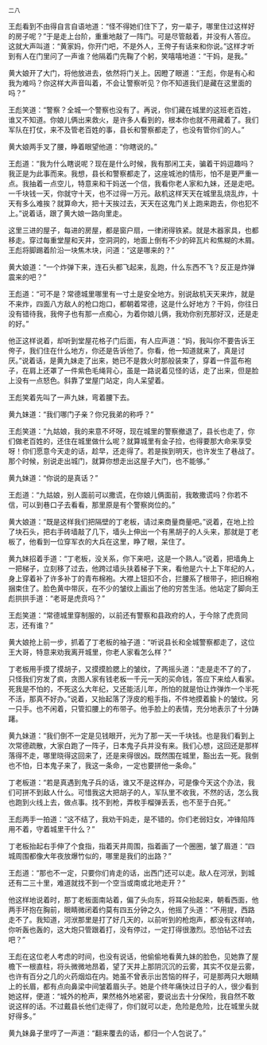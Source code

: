    二八 

   王彪看到不由得自言自语地道：“怪不得她们住下了，穷一辈子，哪里住过这样好的房子呢？”于是走上台阶，重重地敲了一阵门。可是尽管敲着，并没有人答应。这就大声叫道：“黄家妈，你开门吧，不是外人，王侉子有话来和你说。”这样才听到有人在门里问了一声谁？他隔着门先鞠了个躬，笑嘻嘻地道：“干妈，是我。”

   黄大娘开了大门，将他放进去，依然将门关上。因瞪了眼道：“王彪，你是有心和我为难吗？你这样大声音叫着，不会让警察听见？你不知道我们是藏在这里面的吗？”

   王彪笑道：“警察？全城一个警察也没有了。再说，你们藏在城里的这班老百姓，谁又不知道。你娘儿俩出来救火，是许多人看到的，根本你也就不用藏着了。我们军队在打仗，来不及管老百姓的事，县长和警察都走了，也没有管你们的人。”

   黄大娘两手叉了腰，睁着眼望他道：“你瞎说的。”

   王彪道：“我为什么瞎说呢？现在是什么时候，我有那闲工夫，骗着干妈逗趣吗？我正是为此事而来。我想，县长和警察都走了，这座城池的情形，怕不是更严重一点。我抽着一点空儿，特意来和干妈送一个信，我看你老人家和九妹，还是走吧。一千块钱一天，你就守十天，也不过得一万元。敌机这样天天在城里乱烧乱炸，十天有多么难挨？就算命大，把十天挨过去，天天在这鬼门关上跑来跑去，你也犯不上。”说着话，跟了黄大娘一路向里走。

   这里三进的屋子，每进的房屋，都是窗户扇，一律闭得铁紧。就是木器家具，也都移走。穿过每重堂屋和天井，空洞洞的，地面上倒有不少的碎瓦片和焦糊的木屑。王彪将脚踢着阶沿一块焦木块，问道：“这是哪来的？”

   黄大娘道：“一个炸弹下来，连石头都飞起来，乱跑，什么东西不飞？反正是炸弹震来的吧？”

   王彪道：“可不是？常德城里哪里有一寸土是安全地方。别说敌机天天来炸，就是不来炸，四面八方敌人的枪口炮口，都朝着常德，这是什么好地方？干妈，你往日没有错待我，我侉子也有那一点痴心，为着你娘儿俩，我劝你别充那好汉，还是走的好。”

   他正这样说着，却听到堂屋花格子门后面，有人应声道：“妈，我叫你不要告诉王侉子，我们住在什么地方，你还是告诉他了。你看，他一知道就来了，真是讨厌。”说着话，是黄九妹走了出来，她已不是救火时那般装束了，穿着一件蓝布袍子，在肩上还罩了一件紫色毛绳背心，虽是一路说着见怪的话，走了出来，但是脸上没有一点怒色。斜靠了堂屋门站定，向人呆望着。

   王彪笑着先叫了一声九妹，弯着腰下去。

   黄九妹道：“我们哪门子亲？你兄我弟的称呼？”

   王彪笑道：“九姑娘，我的来意不坏呀，现在城里的警察撤退了，县长也走了，你们做老百姓的，还住在城里做什么呢？就算城里有金子捡，也得要那大命来享受呀！你们愿意今天走的话，趁早，还走得了。若是挨到明天，也许发生了巷战了。那个时候，别说走出城门，就算你想走出这屋子大门，也不能够。”

   黄九妹道：“你说的是真话？”

   王彪道：“九姑娘，别人面前可以撒谎，在你娘儿俩面前，我敢撒谎吗？你若不信，可以到巷口子去看看，那里原是有个警察岗位的。”

   黄大娘道：“既是这样我们把隔壁的丁老板，请过来商量商量吧。”说着，在地上捡了块石头，把右手砖墙敲了几下，墙头上伸出一个有黑胡子的人头来，那就是丁老板了，他看到一位穿军衣的大兵在这里，睁了眼，呆住了。

   黄九妹招着手道：“丁老板，没关系，你下来吧，这是一个熟人。”说着，把墙角上一把梯子，立刻移了过去，他跨过墙头扶着梯子下来，看他是六十上下年纪的人，身上穿着补了许多补丁的青布棉袍。大襟上钮扣不合，拦腰系了根带子，把旧棉袍捆束住了。脸色黄中带灰，在不少的皱纹上画出了他的穷苦生活。他站定了脚向王彪拱拱手道：“老哥是虎贲吗？”

   王彪笑道：“常德城里穿制服的，以前还有警察和县政府的人，于今除了虎贲同志，还有谁？”

   黄大娘抢上前一步，抓着了丁老板的袖子道：“听说县长和全城警察都走了，这位王大哥，特意来劝我离开城里，你老人家看怎么样？”

   丁老板用手摸了摸胡子，又摸摸脸腮上的皱纹，了两摇头道：“走是走不了的了，只怪我们穷发了疯，贪图人家有钱老板一千元一天的买命钱，答应下来给人看家。死我是不怕的，不死这么大年纪，又还能活儿年，所怕的就是怕让炸弹炸一个半死不活，那真不好办。”说着，又抬起落了浮皮的粗手指，不件地摸着腧卜的皱纹。另一只手。也不闲着，只管扣腰上的布带子。他手脸上的表情，充分地表示了十分踌躇。

   黄九妹道：“我们倒不一定是见钱眼开，光为了那一天一千块钱。也是我们看到上次常德疏散，大家白跑了一阵子，日本鬼子兵并没有来。我们心想，这回还是那样落得不走，哪里晓得这回来了，还是来得很凶。既然围在城里，豁出去一死。我倒也不怕，日本鬼子来了，我这一条命，一定也要拼他一条命。”

   丁老板道：“若是真遇到鬼子兵的话，谁又不是这样办，可是像今天这个办法，我们可拼不到敌人什么。可惜我这大把胡子的人，军队里不收我，不然的话，怎么我也跑到火线上去，做点事。找不到枪，弄枚手榴弹丢丢，也不至于白死。”

   王彪两手一拍道：“这不结了，我劝干妈走，是不错的。你们老弱妇女，冲锋陷阵用不着，守着城里干什么？”

   丁老板抬起右手伸了个食指，指着天井周围，指着画了一个圈圈，皱了眉道：“四城周围都像大年夜放爆竹似的，哪里是我们的出路？”

   王彪道：“那也不一定，只要你们肯走的话，出西门还可以走。敌人在河洑，到城还有二三十里，难道就找不到一个空当或南或北地走开？”

   他这样地说着时，那丁老板面南站着，偏了头向东，将耳朵抬起来，朝看西面，他两手环抱在胸前，眼睛微闭着约莫有四五分钟之久，他摇了头道：“不用提，西路走不了。我知道，河洑那里是打了好几天的，以前听到的枪炮声，都没有这样响，你听轰也轰的，这大炮只管跟着打，没有停过，一定打得很激烈。恐怕钻不过去吧？”

   王彪在这位老人考虑的时间，也没有说话，他偷偷地看黄九妹的脸色，见她靠了屋檐下一根直柱，将头微微地昂着，望了天井上那阴沉沉的云雾，其实不仅是云雾，也许有百分之几的火药烟焰在内。她虽不曾表示出苦恼的样子，可是那两只大眼睛上的长眉，都有点向鼻梁中间皱着眉头子。她是个终年痛快过日子的人，很少看到她这样，便道：“城外的枪声，果然格外地紧密，要说出去十分保险，我自然不敢说这样的话。不过戴县长他们走得了，你们就可以走，危险是危险，比在城里头就好得多。”

   黄九妹鼻子里哼了一声道：“翻来覆去的话，都归一个人包说了。”

